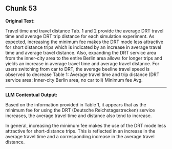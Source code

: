 ## Chunk 53

**Original Text:**

Travel time and travel distance
Tab. 1 and 2 provide the average DRT travel time and average DRT trip distance for each simulation experiment. As
expected, increasing the minimum fee makes the DRT mode less attractive for short distance trips which is indicated
by an increase in average travel time and average travel distance. Also, expanding the DRT service area from the
inner-city area to the entire Berlin area allows for longer trips and yields an increase in average travel time and
average travel distance. For users switching from car to DRT, the average beeline travel speed is observed to decrease
Table 1: Average travel time and trip distance
(DRT service area: Inner-city Berlin area, no car toll)
Minimum fee
Avg.

---

**LLM Contextual Output:**

Based on the information provided in Table 1, it appears that as the minimum fee for using the DRT (Deutsche Reichstagsstrecken) service increases, the average travel time and distance also tend to increase.

In general, increasing the minimum fee makes the use of the DRT mode less attractive for short-distance trips. This is reflected in an increase in the average travel time and a corresponding increase in the average travel distance.
